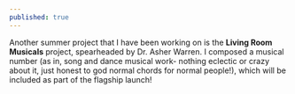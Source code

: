 ```yaml
---
published: true
---
```

Another summer project that I have been working on is the __Living Room Musicals__ project, spearheaded by Dr. Asher Warren. I composed a musical number (as in, song and dance musical work- nothing eclectic or crazy about it, just honest to god normal chords for normal people!), which will be included as part of the flagship launch!
